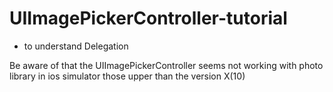 # UIImagePickerController-tutorial

- to understand Delegation 

Be aware of that the UIImagePickerController seems not working with photo library in ios simulator those upper than the version X(10)
